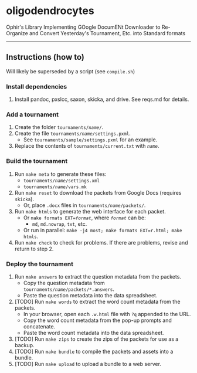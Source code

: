 oligodendrocytes
================

Ophir's Library Implementing GOogle DocumENt Downloader to Re-Organize and Convert Yesterday's Tournament, Etc. into Standard formats

---

## Instructions (how to)

Will likely be superseded by a script (see `compile.sh`)

### Install dependencies

1. Install pandoc, pxslcc, saxon, skicka, and drive. See reqs.md for details.

### Add a tournament

1. Create the folder <code>tournaments/_name_/</code>.
2. Create the file <code>tournaments/_name_/settings.pxml</code>.
   * See <code>tournaments/sample/settings.pxml</code> for an example.
3. Replace the contents of `tournaments/current.txt` with <code>_name_</code>.

### Build the tournament

1. Run `make meta` to generate these files:
   * <code>tournaments/_name_/settings.xml</code>
   * <code>tournaments/_name_/vars.mk</code>
2. Run `make reset` to download the packets from Google Docs (requires `skicka`).
   * Or, place `.docx` files in <code>tournaments/_name_/packets/</code>.
3. Run `make htmls` to generate the web interface for each packet.
   * Or <code>make formats EXT=_format_</code>, where <code>_format_</code> can be:
     * `md`, `md.nowrap`, `txt`, etc.
   * Or run in parallel: `make -j4 most; make formats EXT=r.html; make htmls`.
4. Run `make check` to check for problems.
   If there are problems, revise and return to step 2.

### Deploy the tournament

1. Run `make answers` to extract the question metadata from the packets.
   * Copy the question metadata from <code>tournaments/_name_/packets/\*.answers</code>.
   * Paste the question metadata into the data spreadsheet.
2. [TODO] Run `make words` to extract the word count metadata from the packets.
   * In your browser, open each `.w.html` file with `?q` appended to the URL.
   * Copy the word count metadata from the pop-up prompts and concatenate.
   * Paste the word count metadata into the data spreadsheet.
3. [TODO] Run `make zips` to create the zips of the packets for use as a backup.
4. [TODO] Run `make bundle` to compile the packets and assets into a bundle.
5. [TODO] Run `make upload` to upload a bundle to a web server.
